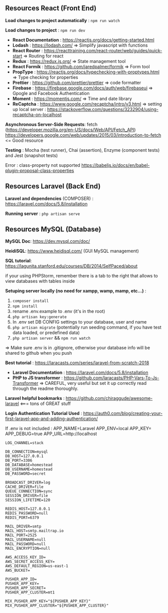 ## Resources React (Front End)

**Load changes to project automatically** : `npm run watch`

**Load changes to project** : `npm run dev`

* **React Documentation** : https://reactjs.org/docs/getting-started.html 
* **Lodash** : https://lodash.com/ => Simplify javascript with functions 
* **React Router** : https://reacttraining.com/react-router/web/guides/quick-start => Routing for react
* **Redux** : https://redux.js.org/ => State management tool
* **React Formik** : https://github.com/jaredpalmer/formik => Form tool
* **PropType** : https://reactjs.org/docs/typechecking-with-proptypes.html => Type checking for properties
* **Prettier** : https://github.com/prettier/prettier => code formatter
* **Firebase** : https://firebase.google.com/docs/auth/web/firebaseui => Gpogle and Facebook Authentication
* **Moment** : https://momentjs.com/ => Time and date library
* **ReCaptcha** : https://www.google.com/recaptcha/intro/v3.html
            => setting up local server : https://stackoverflow.com/questions/3232904/using-recaptcha-on-localhost

**Asynchronous Server-Side Requests**: fetch (https://developer.mozilla.org/en-US/docs/Web/API/Fetch_API)
https://developers.google.com/web/updates/2015/03/introduction-to-fetch <= Good resource

**Testing** : Mocha (test runner), Chai (assertion), Enzyme (component tests) and Jest (snapshot tests)

Error : class-property not supported
https://babeljs.io/docs/en/babel-plugin-proposal-class-properties

## Resources Laravel (Back End)

**Laravel and dependencies** (COMPOSER) : https://laravel.com/docs/5.8/installation

**Running server** : `php artisan serve`

## Resources MySQL (Database)

**MySQL Doc**: https://dev.mysql.com/doc/

**HeidiSQL**: https://www.heidisql.com/ (GUI MySQL management)

**SQL tutorial**: https://lagunita.stanford.edu/courses/DB/2014/SelfPaced/about

if your using PHPStorm, remember there is a tab to the right that allows to view databases with tables inside

**Setuping server locally (no need for xampp, wamp, mamp, etc...)** :
1. `composer install`
2. `npm install`
3. rename .env.example to .env (it's in the root)
4. `php artisan key:generate`
5. In .env set DB CONFIG settings to your database, user and name
6. `php artisan migrate` (potentially run seeding command, if you have test data loaded, or predefined data)
7. `php artisan server` && `npm run watch`

=> Make sure .env is in .gitignore, otherwise your database info will be shared to github when you push

**Best tutorial** : https://laracasts.com/series/laravel-from-scratch-2018

* **Laravel Documentation** : https://laravel.com/docs/5.8/installation
* **PHP to JS transformer** : https://github.com/laracasts/PHP-Vars-To-Js-Transformer => CAREFUL, very useful but set it up correctly read through the readme thoroughly.

**Laravel helpful bookmarks** : https://github.com/chiraggude/awesome-laravel <=== tons of GREAT stuff 

**Login Authentication Tutorial Used** : https://auth0.com/blog/creating-your-first-laravel-app-and-adding-authentication/

If .env is not included :
    APP_NAME=Laravel
    APP_ENV=local
    APP_KEY=
    APP_DEBUG=true
    APP_URL=http://localhost

    LOG_CHANNEL=stack

    DB_CONNECTION=mysql
    DB_HOST=127.0.0.1
    DB_PORT=3306
    DB_DATABASE=homestead
    DB_USERNAME=homestead
    DB_PASSWORD=secret

    BROADCAST_DRIVER=log
    CACHE_DRIVER=file
    QUEUE_CONNECTION=sync
    SESSION_DRIVER=file
    SESSION_LIFETIME=120

    REDIS_HOST=127.0.0.1
    REDIS_PASSWORD=null
    REDIS_PORT=6379

    MAIL_DRIVER=smtp
    MAIL_HOST=smtp.mailtrap.io
    MAIL_PORT=2525
    MAIL_USERNAME=null
    MAIL_PASSWORD=null
    MAIL_ENCRYPTION=null

    AWS_ACCESS_KEY_ID=
    AWS_SECRET_ACCESS_KEY=
    AWS_DEFAULT_REGION=us-east-1
    AWS_BUCKET=

    PUSHER_APP_ID=
    PUSHER_APP_KEY=
    PUSHER_APP_SECRET=
    PUSHER_APP_CLUSTER=mt1

    MIX_PUSHER_APP_KEY="${PUSHER_APP_KEY}"
    MIX_PUSHER_APP_CLUSTER="${PUSHER_APP_CLUSTER}"
